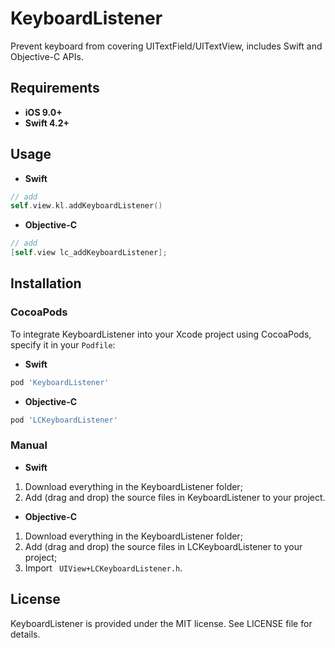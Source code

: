 # KeyboardListener
Prevent keyboard from covering UITextField/UITextView, includes Swift and Objective-C APIs.

## Requirements

- **iOS 9.0+**
- **Swift 4.2+**

## Usage

- **Swift**

```swift
// add
self.view.kl.addKeyboardListener()
```

- **Objective-C**

```objective-c
// add
[self.view lc_addKeyboardListener];
```

## Installation

### CocoaPods

To integrate KeyboardListener into your Xcode project using CocoaPods, specify it in your `Podfile`:

- **Swift**

```ruby
pod 'KeyboardListener'
```

- **Objective-C**

```ruby
pod 'LCKeyboardListener'
```

### Manual

- **Swift**

1. Download everything in the KeyboardListener folder;
2. Add (drag and drop) the source files in KeyboardListener to your project.

- **Objective-C**

1. Download everything in the KeyboardListener folder;
2. Add (drag and drop) the source files in LCKeyboardListener to your project;
3. Import ` UIView+LCKeyboardListener.h`.

## License

KeyboardListener is provided under the MIT license. See LICENSE file for details.
